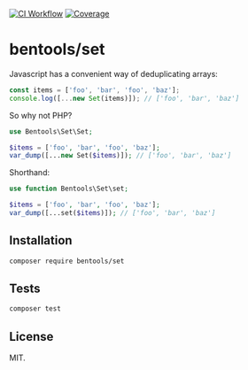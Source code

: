 [![CI Workflow](https://github.com/bpolaszek/set/actions/workflows/ci.yml/badge.svg)](https://github.com/bpolaszek/set/actions/workflows/ci.yml)
[![Coverage](https://codecov.io/gh/bpolaszek/set/branch/main/graph/badge.svg?token=L5ulTaymbt)](https://codecov.io/gh/bpolaszek/set)

# bentools/set

Javascript has a convenient way of deduplicating arrays:

```js
const items = ['foo', 'bar', 'foo', 'baz'];
console.log([...new Set(items)]); // ['foo', 'bar', 'baz']
```

So why not PHP?

```php
use Bentools\Set\Set;

$items = ['foo', 'bar', 'foo', 'baz'];
var_dump([...new Set($items)]); // ['foo', 'bar', 'baz']
```

Shorthand:

```php
use function Bentools\Set\set;

$items = ['foo', 'bar', 'foo', 'baz'];
var_dump([...set($items)]); // ['foo', 'bar', 'baz']
```

## Installation

```bash
composer require bentools/set
```

## Tests

```bash
composer test
```

## License
MIT.
